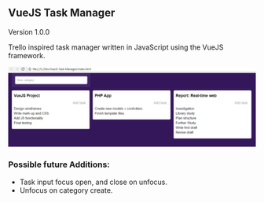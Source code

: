 ## VueJS Task Manager
Version 1.0.0

Trello inspired task manager written in JavaScript using the VueJS framework.

![Task Manager](screenshot.png?raw=true "Task Manager")

### Possible future Additions:
* Task input focus open, and close on unfocus.
* Unfocus on category create.